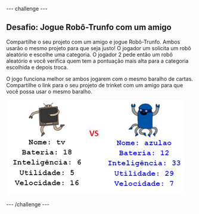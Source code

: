 \--- challenge \---

## Desafio: Jogue Robô-Trunfo com um amigo

Compartilhe o seu projeto com um amigo e jogue Robô-Trunfo. Ambos usarão o mesmo projeto para que seja justo! O jogador um solicita um robô aleatório e escolhe uma categoria. O jogador 2 pede então um robô aleatório e você verifica quem tem a pontuação mais alta para a categoria escolhida e depois troca.

O jogo funciona melhor se ambos jogarem com o mesmo baralho de cartas. Compartilhe o link para o seu projeto de trinket com um amigo para que você possa usar o mesmo baralho.

![screenshot](images/robotrumps-play.png)

\--- /challenge \---